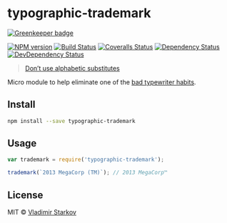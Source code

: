 # typographic-trademark

[![Greenkeeper badge](https://badges.greenkeeper.io/iamstarkov/typographic-trademark.svg)](https://greenkeeper.io/)

[![NPM version][npm-image]][npm-url]
[![Build Status][travis-image]][travis-url]
[![Coveralls Status][coveralls-image]][coveralls-url]
[![Dependency Status][depstat-image]][depstat-url]
[![DevDependency Status][depstat-dev-image]][depstat-dev-url]

> [Don’t use alphabetic substitutes][rtfm]

Micro module to help eliminate one of the [bad typewriter habits][habits].


## Install

```sh
npm install --save typographic-trademark
```


## Usage

```js
var trademark = require('typographic-trademark');

trademark(`2013 MegaCorp (TM)`); // 2013 MegaCorp™
```

## License

MIT © [Vladimir Starkov](https://iamstarkov.com/)

[rtfm]: http://practicaltypography.com/trademark-and-copyright-symbols.html
[habits]: http://practicaltypography.com/typewriter-habits.html

[npm-url]: https://npmjs.org/package/typographic-trademark
[npm-image]: http://img.shields.io/npm/v/typographic-trademark.svg

[travis-url]: https://travis-ci.org/iamstarkov/typographic-trademark
[travis-image]: http://img.shields.io/travis/iamstarkov/typographic-trademark.svg

[coveralls-url]: https://coveralls.io/r/iamstarkov/typographic-trademark
[coveralls-image]: http://img.shields.io/coveralls/iamstarkov/typographic-trademark.svg

[depstat-url]: https://david-dm.org/iamstarkov/typographic-trademark
[depstat-image]: https://david-dm.org/iamstarkov/typographic-trademark.svg

[depstat-dev-url]: https://david-dm.org/iamstarkov/typographic-trademark
[depstat-dev-image]: https://david-dm.org/iamstarkov/typographic-trademark/dev-status.svg
